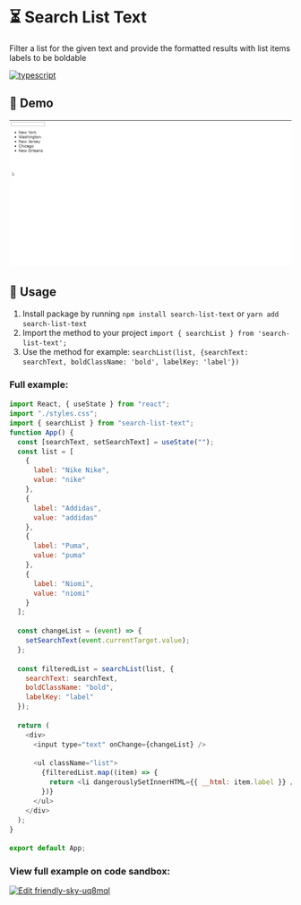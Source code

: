 # :hourglass_flowing_sand: Search List Text
Filter a list for the given text and provide the formatted results with list items labels to be boldable

[![typescript](https://img.shields.io/npm/types/search-list-text?style=plastic)](https://www.typescriptlang.org/)

## 🚀 Demo
![search-list-text demo](https://raw.githubusercontent.com/farsabbutt/search-list-text/main/demo.gif)

## 📜 Usage
1) Install package by running ``npm install search-list-text`` or ``yarn add search-list-text``
2) Import the method to your project ``import { searchList } from 'search-list-text';``
3) Use the method for example: 
``searchList(list, {searchText: searchText, boldClassName: 'bold', labelKey: 'label'})``

### Full example: 
``` js
import React, { useState } from "react";
import "./styles.css";
import { searchList } from "search-list-text";
function App() {
  const [searchText, setSearchText] = useState("");
  const list = [
    {
      label: "Nike Nike",
      value: "nike"
    },
    {
      label: "Addidas",
      value: "addidas"
    },
    {
      label: "Puma",
      value: "puma"
    },
    {
      label: "Niomi",
      value: "niomi"
    }
  ];

  const changeList = (event) => {
    setSearchText(event.currentTarget.value);
  };

  const filteredList = searchList(list, {
    searchText: searchText,
    boldClassName: "bold",
    labelKey: "label"
  });

  return (
    <div>
      <input type="text" onChange={changeList} />

      <ul className="list">
        {filteredList.map((item) => {
          return <li dangerouslySetInnerHTML={{ __html: item.label }} />;
        })}
      </ul>
    </div>
  );
}

export default App;

```

### View full example on code sandbox: 
[![Edit friendly-sky-uq8mql](https://codesandbox.io/static/img/play-codesandbox.svg)](https://codesandbox.io/s/friendly-sky-uq8mql?fontsize=14&hidenavigation=1&theme=dark)
